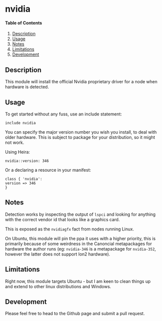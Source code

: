 # nvidia

#### Table of Contents

1. [Description](#description)
1. [Usage](#usage)
1. [Notes](#notes)
1. [Limitations](#limitations)
1. [Development](#development)

## Description

This module will install the official Nvidia proprietary driver for a node
when hardware is detected.

## Usage

To get started without any fuss, use an include statement:

    include nvidia

You can specify the major version number you wish you install, to deal with older hardware.
This is subject to package for your distribution, so it might not work.

Using Heira:

    nvidia::version: 346

Or a declaring a resource in your manifest:

    class { 'nvidia':
	version => 346
    }

## Notes

Detection works by inspecting the output of `lspci` and looking for anything
with the correct vendor id that looks like a graphics card.

This is exposed as the `nvidiagfx` fact from nodes running Linux.

On Ubuntu, this module will pin the ppa it uses with a higher priority, this
is primarily because of some weirdness in the Canoncial metapackages for
hardware the author runs (eg: `nvidia-346` is a metapackage for `nvidia-352`,
however the latter does not support Ion2 hardware).


## Limitations

Right now, this module targets Ubuntu - but I am keen to clean things up and
extend to other linux distributions and Windows.

## Development

Please feel free to head to the Github page and submit a pull request.

